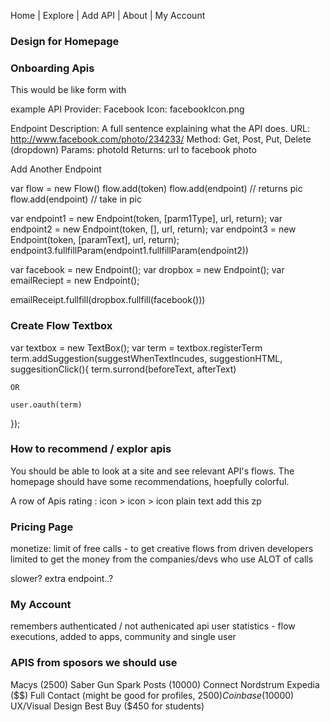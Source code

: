 Home | Explore | Add API | About | My Account

### Design for Homepage
### Onboarding Apis 
This would be like form with

example
API Provider: Facebook
Icon: facebookIcon.png

Endpoint
Description: A full sentence explaining what the API does. 
URL: http://www.facebook.com/photo/234233/
Method: Get, Post, Put, Delete (dropdown)
Params: photoId
Returns: url to facebook photo

Add Another Endpoint

var flow = new Flow()
flow.add(token)
flow.add(endpoint) // returns pic
flow.add(endpoint) // take in pic

var endpoint1 = new Endpoint(token, [parm1Type], url, return);
var endpoint2 = new Endpoint(token, [], url, return);
var endpoint3 = new Endpoint(token, [paramText], url, return);
endpoint3.fullfillParam(endpoint1.fullfillParam(endpoint2))

var facebook = new Endpoint();
var dropbox = new Endpoint();
var emailReciept = new Endpoint();

emailReceipt.fullfill(dropbox.fullfill(facebook()))




<!-- endpoint1.fullfillParam(endpoint3) -->



### Create Flow Textbox
var textbox = new TextBox();
var term = textbox.registerTerm
term.addSuggestion(suggestWhenTextIncudes, suggestionHTML, suggesitionClick(){
    term.surrond(beforeText, afterText)

    OR

    user.oauth(term)
});


### How to recommend / explor apis
You should be able to look at a site and see relevant API's flows.
The homepage should have some recommendations, hoepfully colorful.

A row of Apis
    rating : icon > icon > icon plain text add this zp

### Pricing Page
monetize: 
limit of free calls - to get creative flows from driven developers
limited to get the money from the companies/devs who use ALOT of calls

slower? extra endpoint..?

### My Account
remembers authenticated / not authenicated api
user statistics - flow executions, added to apps,  community and single user

### APIS from sposors we should use
Macys (2500)
Saber
Gun
Spark Posts (10000)
Connect
Nordstrum
Expedia ($$)
Full Contact (might be good for profiles, $2500)
Coinbase ($10000)
UX/Visual Design
Best Buy ($450 for students) 
